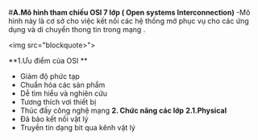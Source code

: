 #**A.Mô hình tham chiếu OSI 7 lớp ( Open systems Interconnection)**
-Mô hình này là cơ sở cho việc kết nối các hệ thống mở phục vụ cho các ứng dụng và di chuyển thong tin trong mạng .

<img src="blockquote><script async src="//s.imgur.com/min/embed.js" charset="utf-8"></script>">

**1.Ưu điểm của OSI **
- Giảm độ phức tạp 
- Chuẩn hóa các sản phẩm 
- Dễ tìm hiểu và nghiên cứu 
- Tương thích vơi thiết bị 
- Thúc đấy công nghệ mạng 
**2. Chức năng các lớp**
**2.1.Physical**
- Đả bảo kết nối vật lý 
- Truyền tin dạng bit qua kênh vật lý 
